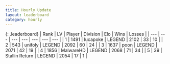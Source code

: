 ```yaml
---
title: Hourly Update
layout: leaderboard
category: hourly
---
```


{: .leaderboard}
| Rank | LV | Player | Division | Elo | Wins | Losses |
| --- | --- | --- | --- | --- | --- | --- |
| <span data-change="0">1</span> | 1491 | <span title="ID: 41925">lucapoke</span> | LEGEND | <span data-change="0">2102</span> | <span data-change="0">33</span> | <span data-change="0">10</span> |
| <span data-change="0">2</span> | 543 | <span title="ID: 750704">unifoly</span> | LEGEND | <span data-change="20">2092</span> | <span data-change="3">60</span> | <span data-change="0">24</span> |
| <span data-change="3">3</span> | 1637 | <span title="ID: 540690">poon</span> | LEGEND | <span data-change="21">2071</span> | <span data-change="3">42</span> | <span data-change="0">19</span> |
| <span data-change="-1">4</span> | 1856 | <span title="ID: 261794">MalwareHD</span> | LEGEND | <span data-change="0">2068</span> | <span data-change="0">71</span> | <span data-change="0">34</span> |
| <span data-change="-1">5</span> | 39 | <span title="ID: 771612">Stallin Return</span> | LEGEND | <span data-change="0">2054</span> | <span data-change="0">17</span> | <span data-change="0">1</span> |